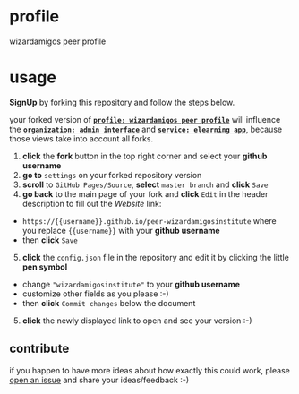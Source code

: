 # profile
wizardamigos peer profile


# usage
**SignUp** by forking this repository and follow the steps below.

your forked version of **[`profile: wizardamigos peer profile`](https://github.com/wizardamigosinstitute/peer-wizardamigosinstitute)** will influence the **[`organization: admin interface`](https://wizardamigosinstitute.github.io/organization)** and **[`service: elearning app`](https://wizardamigosinstitute.github.io/service)**, because those views take into account all forks.

1. **click** the **fork** button in the top right corner and select your **github username**
2. **go to** `settings` on your forked repository version
3. **scroll** to `GitHub Pages/Source`, **select** `master branch` and **click** `Save`
4. **go back** to the main page of your fork and **click** `Edit` in the header description to fill out the *Website* link:
  * `https://{{username}}.github.io/peer-wizardamigosinstitute` where you replace `{{username}}` with your **github username**
  * then **click** `Save`
5. **click** the `config.json` file in the repository and edit it by clicking the little **pen symbol**
  * change `"wizardamigosinstitute"` to your **github username**
  * customize other fields as you please :-)
  * then **click** `Commit changes` below the document
5. **click** the newly displayed link to open and see your version :-)


## contribute
if you happen to have more ideas about how exactly this could work, please [open an issue](https://github.com/wizardamigosinstitute/peer-wizardamigosinstitute/issues) and share your ideas/feedback :-)

